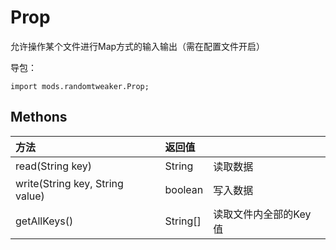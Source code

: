 # Prop

允许操作某个文件进行Map方式的输入输出（需在配置文件开启）

导包：

~~~zenscript
import mods.randomtweaker.Prop;
~~~

## Methons

| 方法                            | 返回值   |                       |
| :------------------------------ | :------- | --------------------- |
| read(String key)                | String   | 读取数据              |
| write(String key, String value) | boolean  | 写入数据              |
| getAllKeys()                    | String[] | 读取文件内全部的Key值 |
